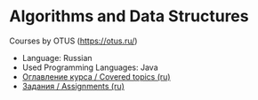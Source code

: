 # Algorithms and Data Structures

Courses by OTUS (https://otus.ru/)

- Language: Russian
- Used Programming Languages: Java
- [Оглавление курса / Covered topics (ru)](materials/TOPICS.md)
- [Задания / Assignments (ru)](materials/ASSIGNMENTS.md)



